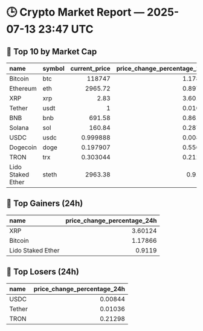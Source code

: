 # 🕒 Crypto Market Report — 2025-07-13 23:47 UTC

## 🔹 Top 10 by Market Cap
| name              | symbol   |   current_price |   price_change_percentage_24h |
|:------------------|:---------|----------------:|------------------------------:|
| Bitcoin           | btc      |   118747        |                       1.17866 |
| Ethereum          | eth      |     2965.72     |                       0.89798 |
| XRP               | xrp      |        2.83     |                       3.60124 |
| Tether            | usdt     |        1        |                       0.01036 |
| BNB               | bnb      |      691.58     |                       0.86112 |
| Solana            | sol      |      160.84     |                       0.28744 |
| USDC              | usdc     |        0.999888 |                       0.00844 |
| Dogecoin          | doge     |        0.197907 |                       0.55641 |
| TRON              | trx      |        0.303044 |                       0.21298 |
| Lido Staked Ether | steth    |     2963.38     |                       0.9119  |

## 🚀 Top Gainers (24h)
| name              |   price_change_percentage_24h |
|:------------------|------------------------------:|
| XRP               |                       3.60124 |
| Bitcoin           |                       1.17866 |
| Lido Staked Ether |                       0.9119  |

## 🔻 Top Losers (24h)
| name   |   price_change_percentage_24h |
|:-------|------------------------------:|
| USDC   |                       0.00844 |
| Tether |                       0.01036 |
| TRON   |                       0.21298 |